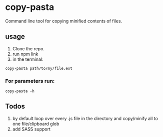 copy-pasta
==========


Command line tool for copying minified contents of files.

## usage

1. Clone the repo.
2. run npm link
3. in the terminal:
```
copy-pasta path/to/my/file.ext
```

### For parameters run:
```
copy-pasta -h
```

## Todos
1. by default loop over every .js file in the directory and copy/minify all to one file/clipboard glob
2. add SASS support